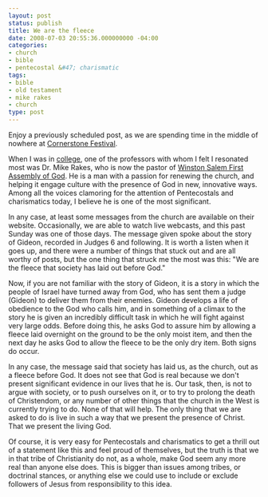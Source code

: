 ```yaml
---
layout: post
status: publish
title: We are the fleece
date: 2008-07-03 20:55:36.000000000 -04:00
categories:
- church
- bible
- pentecostal &#47; charismatic
tags:
- bible
- old testament
- mike rakes
- church
type: post
---
```

Enjoy a previously scheduled post, as we are spending time in the middle of nowhere at <a href="http:&#47;&#47;www.cornerstonefestival.com&#47;">Cornerstone Festival</a>.

When I was in <a href="http:&#47;&#47;www.seuniversity.edu&#47;">college</a>, one of the professors with whom I felt I resonated most was Dr. Mike Rakes, who is now the pastor of <a href="http:&#47;&#47;www.firstassembly-ws.org&#47;">Winston Salem First Assembly of God</a>. He is a man with a passion for renewing the church, and helping it engage culture with the presence of God in new, innovative ways. Among all the voices clamoring for the attention of Pentecostals and charismatics today, I believe he is one of the most significant.

In any case, at least some messages from the church are available on their website. Occasionally, we are able to watch live webcasts, and this past Sunday was one of those days. The message given spoke about the story of Gideon, recorded in Judges 6 and following. It is worth a listen when it goes up, and there were a number of things that stuck out and are all worthy of posts, but the one thing that struck me the most was this: "We are the fleece that society has laid out before God."

Now, if you are not familiar with the story of Gideon, it is a story in which the people of Israel have turned away from God, who has sent them a judge (Gideon) to deliver them from their enemies. Gideon develops a life of obedience to the God who calls him, and in something of a climax to the story he is given an incredibly difficult task in which he will fight against very large odds. Before doing this, he asks God to assure him by allowing a fleece laid overnight on the ground to be the only moist item, and then the next day he asks God to allow the fleece to be the only dry item. Both signs do occur.

In any case, the message said that society has laid us, as the church, out as a fleece before God. It does not see that God is real because we don't present significant evidence in our lives that he is. Our task, then, is not to argue with society, or to push ourselves on it, or to try to prolong the death of Christendom, or any number of other things that the church in the West is currently trying to do. None of that will help. The only thing that we are asked to do is live in such a way that we present the presence of Christ. That we present the living God.

Of course, it is very easy for Pentecostals and charismatics to get a thrill out of a statement like this and feel proud of themselves, but the truth is that we in that tribe of Christianity do not, as a whole, make God seem any more real than anyone else does. This is bigger than issues among tribes, or doctrinal stances, or anything else we could use to include or exclude followers of Jesus from responsibility to this idea.
